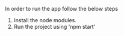 In order to run the app follow the below steps

1. Install the node modules.
2. Run the project using 'npm start'

